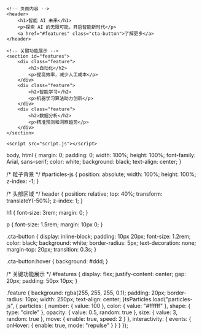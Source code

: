 <!DOCTYPE html>
<html lang="zh">
<head>
    <meta charset="UTF-8">
    <meta name="viewport" content="width=device-width, initial-scale=1.0">
    <title>AI 宣传网站</title>
    <link rel="stylesheet" href="styles.css">
    <script src="https://cdn.jsdelivr.net/npm/tsparticles@2.11.0/tsparticles.bundle.min.js"></script>
</head>
<body>
    <!-- 粒子动画背景 -->
    <div id="particles-js"></div>

    <!-- 页面内容 -->
    <header>
        <h1>智能 AI 未来</h1>
        <p>探索 AI 的无限可能，开启智能新时代</p>
        <a href="#features" class="cta-button">了解更多</a>
    </header>

    <!-- 关键功能展示 -->
    <section id="features">
        <div class="feature">
            <h2>自动化</h2>
            <p>提高效率，减少人工成本</p>
        </div>
        <div class="feature">
            <h2>智能学习</h2>
            <p>机器学习算法助力创新</p>
        </div>
        <div class="feature">
            <h2>数据分析</h2>
            <p>精准预测和洞察趋势</p>
        </div>
    </section>

    <script src="script.js"></script>
</body>
</html>body, html {
    margin: 0;
    padding: 0;
    width: 100%;
    height: 100%;
    font-family: Arial, sans-serif;
    color: white;
    background: black;
    text-align: center;
}

/* 粒子背景 */
#particles-js {
    position: absolute;
    width: 100%;
    height: 100%;
    z-index: -1;
}

/* 头部区域 */
header {
    position: relative;
    top: 40%;
    transform: translateY(-50%);
    z-index: 1;
}

h1 {
    font-size: 3rem;
    margin: 0;
}

p {
    font-size: 1.5rem;
    margin: 10px 0;
}

.cta-button {
    display: inline-block;
    padding: 10px 20px;
    font-size: 1.2rem;
    color: black;
    background: white;
    border-radius: 5px;
    text-decoration: none;
    margin-top: 20px;
    transition: 0.3s;
}

.cta-button:hover {
    background: #ddd;
}

/* 关键功能展示 */
#features {
    display: flex;
    justify-content: center;
    gap: 20px;
    padding: 50px 10px;
}

.feature {
    background: rgba(255, 255, 255, 0.1);
    padding: 20px;
    border-radius: 10px;
    width: 250px;
    text-align: center;
}tsParticles.load("particles-js", {
    particles: {
        number: {
            value: 100
        },
        color: {
            value: "#ffffff"
        },
        shape: {
            type: "circle"
        },
        opacity: {
            value: 0.5,
            random: true
        },
        size: {
            value: 3,
            random: true
        },
        move: {
            enable: true,
            speed: 2
        }
    },
    interactivity: {
        events: {
            onHover: {
                enable: true,
                mode: "repulse"
            }
        }
    }
});